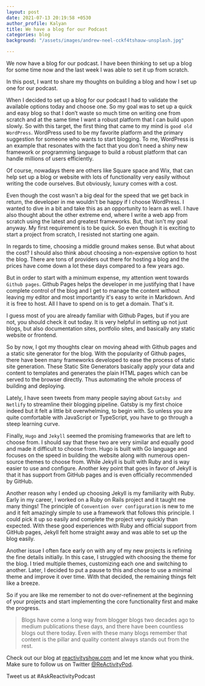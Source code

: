```yaml
---
layout: post
date: 2021-07-13 20:19:58 +0530
author_profile: Kalyan
title: We have a blog for our Podcast
categories: blog
background: "/assets/images/andrew-neel-cckf4tshauw-unsplash.jpg"

---
```

We now have a blog for our podcast. I have been thinking to set up a blog for some time now and the last week I was able to set it up from scratch.

In this post, I want to share my thoughts on building a blog and how I set up one for our podcast.

When I decided to set up a blog for our podcast I had to validate the available options today and choose one. So my goal was to set up a quick and easy blog so that I don’t waste so much time on writing one from scratch and at the same time I want a robust platform that I can build upon slowly. So with this target, the first thing that came to my mind is `good old WordPress`. WordPress used to be my favorite platform and the primary suggestion for someone who wants to start blogging. To me, WordPress is an example that resonates with the fact that you don't need a shiny new framework or programming language to build a robust platform that can handle millions of users efficiently.

Of course, nowadays there are others like Square space and Wix, that can help set up a blog or website with lots of functionality very easily without writing the code ourselves. But obviously, luxury comes with a cost.

Even though the cost wasn't a big deal for the speed that we get back in return, the developer in me wouldn't be happy if I choose WordPress. I wanted to dive in a bit and take this as an opportunity to learn as well. I have also thought about the other extreme end, where I write a web app from scratch using the latest and greatest frameworks. But, that isn't my goal anyway. My first requirement is to be quick. So even though it is exciting to start a project from scratch, I resisted not starting one again.

In regards to time, choosing a middle ground makes sense. But what about the cost? I should also think about choosing a non-expensive option to host the blog. There are tons of providers out there for hosting a blog and the prices have come down a lot these days compared to a few years ago.

But in order to start with a minimum expense, my attention went towards `Github pages`. Github Pages helps the developer in me justifying that I have complete control of the blog and I get to manage the content without leaving my editor and most importantly it's easy to write in Markdown. And it is free to host. All I have to spend on is to get a domain. That's it.

I guess most of you are already familiar with Github Pages, but if you are not, you should check it out today. It is very helpful in setting up not just blogs, but also documentation sites, portfolio sites, and basically any static website or frontend.

So by now, I got my thoughts clear on moving ahead with Github pages and a static site generator for the blog. With the popularity of Github pages, there have been many frameworks developed to ease the process of static site generation. These Static Site Generators basically apply your data and content to templates and generates the plain HTML pages which can be served to the browser directly. Thus automating the whole process of building and deploying. 

Lately, I have seen tweets from many people saying about `Gatsby and Netlify` to streamline their blogging pipeline. Gatsby is my first choice indeed but it felt a little bit overwhelming, to begin with. So unless you are quite comfortable with JavaScript or TypeScript, you have to go through a steep learning curve.

Finally, `Hugo` and `Jekyll` seemed the promising frameworks that are left to choose from. I should say that these two are very similar and equally good and made it difficult to choose from. Hugo is built with Go language and focuses on the speed in building the website along with numerous open-source themes to choose from. While Jekyll is built with Ruby and is way easier to use and configure. Another key point that goes in favor of Jekyll is that it has support from GitHub pages and is even officially recommended by GitHub.

Another reason why I ended up choosing Jekyll is my familiarity with Ruby. Early in my career, I worked on a Ruby on Rails project and it taught me many things! The principle of `Convention over configuration` is new to me and it felt amazingly simple to use a framework that follows this principle. I could pick it up so easily and complete the project very quickly than expected. With these good experiences with Ruby and official support from GitHub pages, Jekyll felt home straight away and was able to set up the blog easily.

Another issue I often face early on with any of my new projects is refining the fine details initially. In this case, I struggled with choosing the theme for the blog. I tried multiple themes, customizing each one and switching to another. Later, I decided to put a pause to this and chose to use a minimal theme and improve it over time. With that decided, the remaining things felt like a breeze.

So if you are like me remember to not do over-refinement at the beginning of your projects and start implementing the core functionality first and make the progress.

> Blogs have come a long way from blogger blogs two decades ago to medium publications these days, and there have been countless blogs out there today. Even with these many blogs remember that content is the pillar and quality content always stands out from the rest.

Check out our blog at [reactivityshow.com](http://reactivityshow.com) and let me know what you think. Make sure to follow us on Twitter [@ReActivityPod](https://twitter.com/reactivitypod).

Tweet us at #AskReactivityPodcast